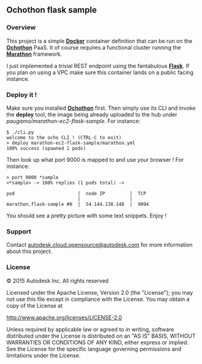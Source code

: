 ## Ochothon flask sample

### Overview

This project is a simple [**Docker**](https://www.docker.com/) container definition that can be run on the
[**Ochothon**](https://github.com/autodesk-cloud/ochothon) PaaS. It of course requires a functional cluster running
the [**Marathon**](https://mesosphere.github.io/marathon/) framework.

I just implemented a trivial REST endpoint using the fantabulous [**Flask**](http://flask.pocoo.org/). If you plan on
using a VPC make sure this container lands on a public facing instance.


### Deploy it !

Make sure you installed [**Ochothon**](https://github.com/autodesk-cloud/ochothon) first. Then simply use its CLI and
invoke the **deploy** tool, the image being already uploaded to the hub under _paugamo/marathon-ec2-flask-sample_. For
instance:

```
$ ./cli.py
welcome to the ocho CLI ! (CTRL-C to exit)
> deploy marathon-ec2-flask-sample/marathon.yml
100% success (spawned 1 pods)
```

Then look up what port 9000 is mapped to and use your browser ! For instance:

```
> port 9000 *sample
<*sample> -> 100% replies (1 pods total) ->

pod                       |  node IP         |  TCP
                          |                  |
marathon.flask-sample #0  |  54.144.138.148  |  9094
```

You should see a pretty picture with some text snippets. Enjoy !

### Support

Contact autodesk.cloud.opensource@autodesk.com for more information about this project.


### License

© 2015 Autodesk Inc.
All rights reserved

Licensed under the Apache License, Version 2.0 (the "License");
you may not use this file except in compliance with the License.
You may obtain a copy of the License at

   http://www.apache.org/licenses/LICENSE-2.0

Unless required by applicable law or agreed to in writing, software
distributed under the License is distributed on an "AS IS" BASIS,
WITHOUT WARRANTIES OR CONDITIONS OF ANY KIND, either express or implied.
See the License for the specific language governing permissions and
limitations under the License.